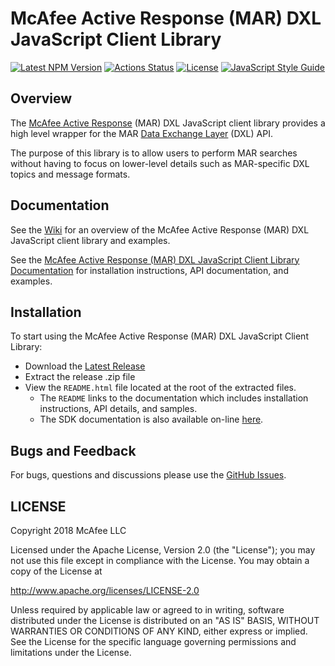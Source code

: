# McAfee Active Response (MAR) DXL JavaScript Client Library
[![Latest NPM Version](https://img.shields.io/npm/v/@opendxl/dxl-mar-client.svg)](https://www.npmjs.com/package/@opendxl/dxl-mar-client)
[![Actions Status](https://github.com/opendxl/opendxl-mar-client-javascript/workflows/Build/badge.svg)](https://github.com/opendxl/opendxl-mar-client-javascript/actions)
[![License](https://img.shields.io/badge/License-Apache%202.0-blue.svg)](https://opensource.org/licenses/Apache-2.0)
[![JavaScript Style Guide](https://img.shields.io/badge/code_style-standard-brightgreen.svg)](https://standardjs.com)

## Overview

The
[McAfee Active Response](https://www.mcafee.com/enterprise/en-us/products/active-response.html)
(MAR) DXL JavaScript client library provides a high level wrapper for the MAR
[Data Exchange Layer](http://www.mcafee.com/us/solutions/data-exchange-layer.aspx)
(DXL) API.

The purpose of this library is to allow users to perform MAR searches without
having to focus on lower-level details such as MAR-specific DXL topics and
message formats.

## Documentation

See the [Wiki](https://github.com/opendxl/opendxl-mar-client-javascript/wiki)
for an overview of the McAfee Active Response (MAR) DXL JavaScript client
library and examples.

See the
[McAfee Active Response (MAR) DXL JavaScript Client Library Documentation](https://opendxl.github.io/opendxl-mar-client-javascript/jsdoc)
for installation instructions, API documentation, and examples.

## Installation

To start using the McAfee Active Response (MAR) DXL JavaScript Client Library:

* Download the [Latest Release](https://github.com/opendxl/opendxl-mar-client-javascript/releases/latest)
* Extract the release .zip file
* View the `README.html` file located at the root of the extracted files.
  * The `README` links to the documentation which includes installation
    instructions, API details, and samples.
  * The SDK documentation is also available on-line
    [here](https://opendxl.github.io/opendxl-mar-client-javascript/jsdoc).

## Bugs and Feedback

For bugs, questions and discussions please use the
[GitHub Issues](https://github.com/opendxl/opendxl-mar-client-javascript/issues).

## LICENSE

Copyright 2018 McAfee LLC

Licensed under the Apache License, Version 2.0 (the "License"); you may not use
this file except in compliance with the License. You may obtain a copy of the
License at

http://www.apache.org/licenses/LICENSE-2.0

Unless required by applicable law or agreed to in writing, software distributed
under the License is distributed on an "AS IS" BASIS, WITHOUT WARRANTIES OR
CONDITIONS OF ANY KIND, either express or implied. See the License for the
specific language governing permissions and limitations under the License.
